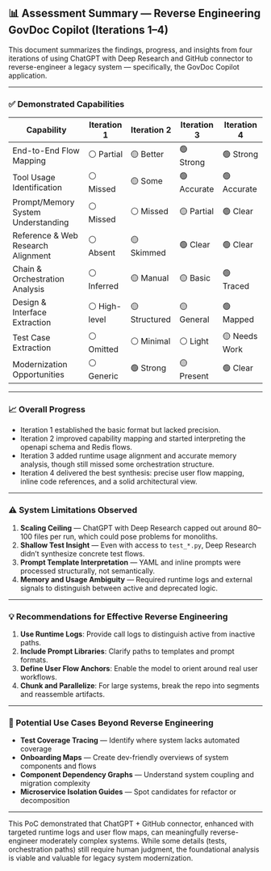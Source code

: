 ## 📊 Assessment Summary — Reverse Engineering GovDoc Copilot (Iterations 1–4)

This document summarizes the findings, progress, and insights from four iterations of using ChatGPT with Deep Research and GitHub connector to reverse-engineer a legacy system — specifically, the GovDoc Copilot application.

---

### ✅ Demonstrated Capabilities

| Capability                              | Iteration 1 | Iteration 2 | Iteration 3 | Iteration 4 |
|-----------------------------------------|-------------|-------------|-------------|-------------|
| End-to-End Flow Mapping                  | ⚪️ Partial   | 🟡 Better    | 🟢 Strong    | 🟢 Strong    |
| Tool Usage Identification                | ⚪️ Missed    | 🟡 Some      | 🟢 Accurate  | 🟢 Accurate  |
| Prompt/Memory System Understanding       | ⚪️ Missed    | ⚪️ Missed    | 🟡 Partial   | 🟢 Clear     |
| Reference & Web Research Alignment       | ⚪️ Absent    | 🟡 Skimmed   | 🟢 Clear     | 🟢 Clear     |
| Chain & Orchestration Analysis           | ⚪️ Inferred  | 🟡 Manual    | 🟡 Basic     | 🟢 Traced    |
| Design & Interface Extraction            | ⚪️ High-level| 🟡 Structured| 🟡 General   | 🟢 Mapped    |
| Test Case Extraction                     | ⚪️ Omitted   | ⚪️ Minimal   | ⚪️ Light     | 🟡 Needs Work|
| Modernization Opportunities              | ⚪️ Generic   | 🟢 Strong    | 🟡 Present   | 🟢 Clear     |

---

### 📈 Overall Progress

- Iteration 1 established the basic format but lacked precision.
- Iteration 2 improved capability mapping and started interpreting the openapi schema and Redis flows.
- Iteration 3 added runtime usage alignment and accurate memory analysis, though still missed some orchestration structure.
- Iteration 4 delivered the best synthesis: precise user flow mapping, inline code references, and a solid architectural view.

---

### ⚠️ System Limitations Observed

1. **Scaling Ceiling** — ChatGPT with Deep Research capped out around 80–100 files per run, which could pose problems for monoliths.
2. **Shallow Test Insight** — Even with access to `test_*.py`, Deep Research didn’t synthesize concrete test flows.
3. **Prompt Template Interpretation** — YAML and inline prompts were processed structurally, not semantically.
4. **Memory and Usage Ambiguity** — Required runtime logs and external signals to distinguish between active and deprecated logic.

---

### 💡 Recommendations for Effective Reverse Engineering

1. **Use Runtime Logs**: Provide call logs to distinguish active from inactive paths.
2. **Include Prompt Libraries**: Clarify paths to templates and prompt formats.
3. **Define User Flow Anchors**: Enable the model to orient around real user workflows.
4. **Chunk and Parallelize**: For large systems, break the repo into segments and reassemble artifacts.

---

### 🚀 Potential Use Cases Beyond Reverse Engineering

- **Test Coverage Tracing** — Identify where system lacks automated coverage
- **Onboarding Maps** — Create dev-friendly overviews of system components and flows
- **Component Dependency Graphs** — Understand system coupling and migration complexity
- **Microservice Isolation Guides** — Spot candidates for refactor or decomposition

---

This PoC demonstrated that ChatGPT + GitHub connector, enhanced with targeted runtime logs and user flow maps, can meaningfully reverse-engineer moderately complex systems. While some details (tests, orchestration paths) still require human judgment, the foundational analysis is viable and valuable for legacy system modernization.